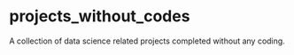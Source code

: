 # projects_without_codes
A collection of data science related projects completed without any coding.
